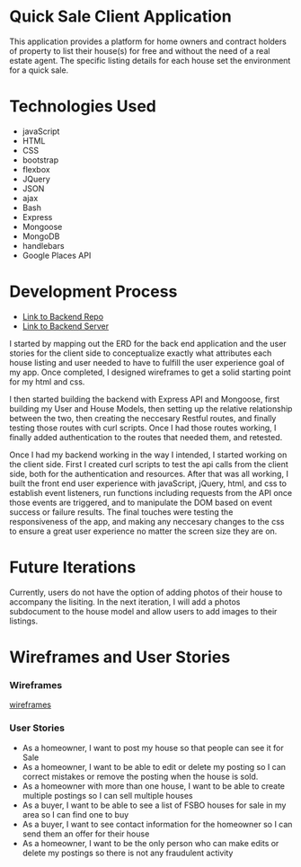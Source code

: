 # Quick Sale Client Application

This application provides a platform for home owners and contract holders of property to list their house(s) for free and without the need of a real estate agent. The specific listing details for each house set the environment for a quick sale.

# Technologies Used
* javaScript
* HTML
* CSS
* bootstrap
* flexbox
* JQuery
* JSON
* ajax
* Bash
* Express
* Mongoose
* MongoDB
* handlebars
* Google Places API

# Development Process

* [Link to Backend Repo](https://github.com/ako-21/quick-sale-backend)
* [Link to Backend Server](https://limitless-gorge-25554.herokuapp.com)

I started by mapping out the ERD for the back end application and the user stories for the client side to conceptualize exactly what attributes each house listing and user needed to have to fulfill the user experience goal of my app. Once completed, I designed wireframes to get a solid starting point for my html and css.

I then started building the backend with Express API and Mongoose, first building my User and House Models, then setting up the relative relationship between the two, then creating the neccesary Restful routes, and finally testing those routes with curl scripts. Once I had those routes working, I finally added authentication to the routes that needed them, and retested.

Once I had my backend working in the way I intended, I started working on the client side. First I created curl scripts to test the api calls from the client side, both for the authentication and resources. After that was all working, I built the front end user experience with javaScript, jQuery, html, and css to establish event listeners, run functions including requests from the API once those events are triggered, and to manipulate the DOM based on event success or failure results. The final touches were testing the responsiveness of the app, and making any neccesary changes to the css to ensure a great user experience no matter the screen size they are on.

# Future Iterations

Currently, users do not have the option of adding photos of their house to accompany the lisiting. In the next iteration, I will add a photos subdocument to the house model and allow users to add images to their listings.

# Wireframes and User Stories
### Wireframes
[wireframes](https://imgur.com/oNpF04K)
### User Stories
* As a homeowner, I want to post my house so that people can see it for Sale
* As a homeowner, I want to be able to edit or delete my posting so I can correct mistakes or remove the posting when the house is sold.
* As a homeowner with more than one house, I want to be able to create multiple postings so I can sell multiple houses
* As a buyer, I want to be able to see a list of FSBO houses for sale in my area so I can find one to buy
* As a buyer, I want to see contact information for the homeowner so I can send them an offer for their house
* As a homeowner, I want to be the only person who can make edits or delete my postings so there is not any fraudulent activity
